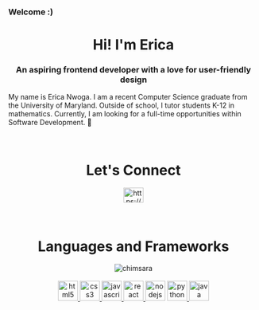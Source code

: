 ### Welcome :)

<!--
**chimsara/chimsara** is a ✨ _special_ ✨ repository because its `README.md` (this file) appears on your GitHub profile. --!>

<h1 align="center">Hi! I'm Erica</h1>
<h3 align="center">An aspiring frontend developer with a love for user-friendly design</h3>

<p align="left">
My name is Erica Nwoga. I am a recent Computer Science graduate from the University of Maryland. Outside of school, I tutor students K-12 in mathematics. Currently, I am looking for a full-time opportunities within Software Development. 🌱 
</p>

<br>
<h1 align="center">Let's Connect</h1>
<p align="center"><a href="https://linkedin.com/in/https://www.linkedin.com/in/chimsara/" target="blank"><img align="center" src="https://raw.githubusercontent.com/rahuldkjain/github-profile-readme-generator/master/src/images/icons/Social/linked-in-alt.svg" alt="https://www.linkedin.com/in/chimsara/" height="30" width="40" /></a>
</p>

<br>
<h1 align="center">Languages and Frameworks</h1>
<p align="center"> 
<img align="center" src="https://github-readme-stats.vercel.app/api/top-langs?username=chimsara&show_icons=true&locale=en&layout=compact" alt="chimsara" />
<br>
<br>
<!-- HTML --!>
<a href="https://www.w3.org/html/" target="_blank" rel="noreferrer"> <img src="https://cdn.jsdelivr.net/gh/devicons/devicon/icons/html5/html5-original.svg" alt="html5" width="40" height="40"/> </a> 

<!-- CSS --!>
<a href="https://www.w3schools.com/css/" target="_blank" rel="noreferrer"> <img src="https://cdn.jsdelivr.net/gh/devicons/devicon/icons/css3/css3-original.svg" alt="css3" width="40" height="40"/> </a> 

<!-- JAVASCRIPT --!>
<a href="https://developer.mozilla.org/en-US/docs/Web/JavaScript" target="_blank" rel="noreferrer"> <img src="https://cdn.jsdelivr.net/gh/devicons/devicon/icons/javascript/javascript-plain.svg" alt="javascript" width="40" height="40"/> </a> 

<!-- REACT JS --!>
<a href="https://reactjs.org/" target="_blank" rel="noreferrer"> <img src="https://cdn.jsdelivr.net/gh/devicons/devicon/icons/react/react-original.svg" alt="react" width="40" height="40"/> </a> 

<!-- NODEJS --!>
<img src="https://cdn.jsdelivr.net/gh/devicons/devicon/icons/nodejs/nodejs-original.svg" alt="nodejs" width="40" height="40"/>

<!-- PYTHON --!>
<a href="https://www.python.org/" target="_blank" rel="noreferrer"> <img src="https://cdn.jsdelivr.net/gh/devicons/devicon/icons/python/python-original.svg" alt="python" width="40" height="40"/> </a> 

<!-- JAVA --!>
<a href="https://www.java.com" target="_blank" rel="noreferrer"> <img src="https://cdn.jsdelivr.net/gh/devicons/devicon/icons/java/java-plain.svg" alt="java" width="40" height="40"/> </a> 
          
</p>

<br>
